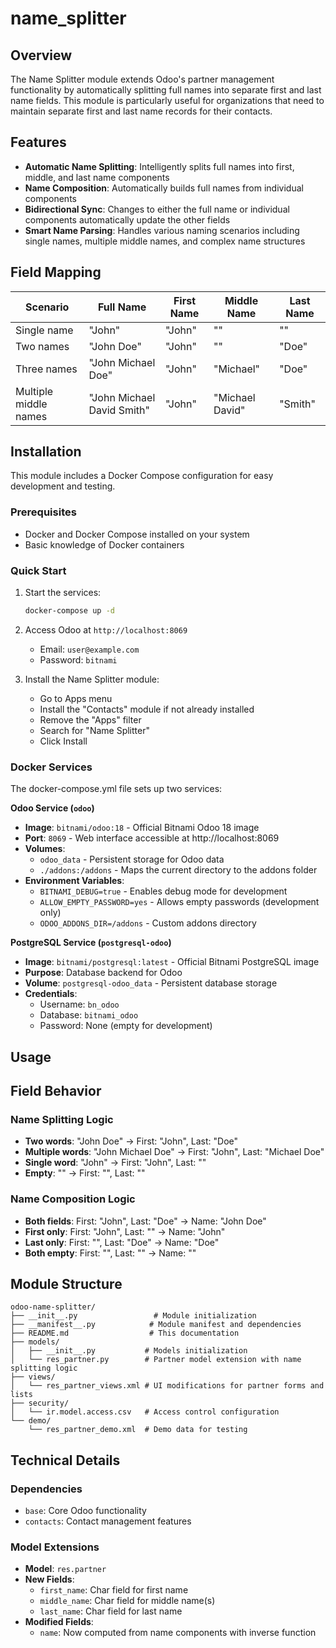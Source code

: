 # name_splitter

## Overview

The Name Splitter module extends Odoo's partner management functionality by automatically splitting full names into
separate first and last name fields. This module is particularly useful for organizations that need to maintain separate
first and last name records for their contacts.

## Features

- **Automatic Name Splitting**: Intelligently splits full names into first, middle, and last name components
- **Name Composition**: Automatically builds full names from individual components
- **Bidirectional Sync**: Changes to either the full name or individual components automatically update the other fields
- **Smart Name Parsing**: Handles various naming scenarios including single names, multiple middle names, and complex
  name structures

## Field Mapping

| Scenario              | Full Name                  | First Name | Middle Name     | Last Name |
|-----------------------|----------------------------|------------|-----------------|-----------|
| Single name           | "John"                     | "John"     | ""              | ""        |
| Two names             | "John Doe"                 | "John"     | ""              | "Doe"     |
| Three names           | "John Michael Doe"         | "John"     | "Michael"       | "Doe"     |
| Multiple middle names | "John Michael David Smith" | "John"     | "Michael David" | "Smith"   |

## Installation

This module includes a Docker Compose configuration for easy development and testing.

### Prerequisites

- Docker and Docker Compose installed on your system
- Basic knowledge of Docker containers

### Quick Start

1. Start the services:
   ```bash
   docker-compose up -d
   ```

2. Access Odoo at `http://localhost:8069`
    - Email: `user@example.com`
    - Password: `bitnami`

3. Install the Name Splitter module:
    - Go to Apps menu
    - Install the "Contacts" module if not already installed
    - Remove the "Apps" filter
    - Search for "Name Splitter"
    - Click Install

### Docker Services

The docker-compose.yml file sets up two services:

**Odoo Service (`odoo`)**

- **Image**: `bitnami/odoo:18` - Official Bitnami Odoo 18 image
- **Port**: `8069` - Web interface accessible at http://localhost:8069
- **Volumes**:
    - `odoo_data` - Persistent storage for Odoo data
    - `./addons:/addons` - Maps the current directory to the addons folder
- **Environment Variables**:
    - `BITNAMI_DEBUG=true` - Enables debug mode for development
    - `ALLOW_EMPTY_PASSWORD=yes` - Allows empty passwords (development only)
    - `ODOO_ADDONS_DIR=/addons` - Custom addons directory

**PostgreSQL Service (`postgresql-odoo`)**

- **Image**: `bitnami/postgresql:latest` - Official Bitnami PostgreSQL image
- **Purpose**: Database backend for Odoo
- **Volume**: `postgresql-odoo_data` - Persistent database storage
- **Credentials**:
    - Username: `bn_odoo`
    - Database: `bitnami_odoo`
    - Password: None (empty for development)

## Usage

## Field Behavior

### Name Splitting Logic

- **Two words**: "John Doe" → First: "John", Last: "Doe"
- **Multiple words**: "John Michael Doe" → First: "John", Last: "Michael Doe"
- **Single word**: "John" → First: "John", Last: ""
- **Empty**: "" → First: "", Last: ""

### Name Composition Logic

- **Both fields**: First: "John", Last: "Doe" → Name: "John Doe"
- **First only**: First: "John", Last: "" → Name: "John"
- **Last only**: First: "", Last: "Doe" → Name: "Doe"
- **Both empty**: First: "", Last: "" → Name: ""

## Module Structure

```
odoo-name-splitter/
├── __init__.py                 # Module initialization
├── __manifest__.py            # Module manifest and dependencies
├── README.md                  # This documentation
├── models/
│   ├── __init__.py           # Models initialization
│   └── res_partner.py        # Partner model extension with name splitting logic
├── views/
│   └── res_partner_views.xml # UI modifications for partner forms and lists
├── security/
│   └── ir.model.access.csv   # Access control configuration
└── demo/
    └── res_partner_demo.xml  # Demo data for testing
```

## Technical Details

### Dependencies

- `base`: Core Odoo functionality
- `contacts`: Contact management features

### Model Extensions

- **Model**: `res.partner`
- **New Fields**:
    - `first_name`: Char field for first name
    - `middle_name`: Char field for middle name(s)
    - `last_name`: Char field for last name
- **Modified Fields**:
    - `name`: Now computed from name components with inverse function

